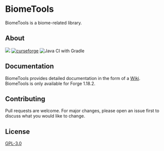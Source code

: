 # BiomeTools #

BiomeTools is a biome-related library.

## About
[![](https://jitpack.io/v/Max094Reikeb/BiomeTools.svg)](https://jitpack.io/#Max094Reikeb/BiomeTools)
[![curseforge](http://cf.way2muchnoise.eu/versions/624239.svg)](https://www.curseforge.com/minecraft/mc-mods/maxilib)
![Java CI with Gradle](https://github.com/Max094Reikeb/BiomeTools/workflows/Java%20CI%20with%20Gradle/badge.svg?branch=1.18.2-FORGE)

## Documentation
BiomeTools provides detailed documentation in the form of a [Wiki](https://max094reikeb.gitbook.io/biome_tools/). BiomeTools is only available for Forge 1.18.2.

## Contributing
Pull requests are welcome. For major changes, please open an issue first to discuss what you would like to change.

## License
[GPL-3.0](https://opensource.org/licenses/GPL-3.0)
